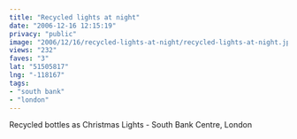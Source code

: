 ```yaml
---
title: "Recycled lights at night"
date: "2006-12-16 12:15:19"
privacy: "public"
image: "2006/12/16/recycled-lights-at-night/recycled-lights-at-night.jpg"
views: "232"
faves: "3"
lat: "51505817"
lng: "-118167"
tags:
- "south bank"
- "london"
---
```

Recycled bottles as Christmas Lights - South Bank Centre, London
